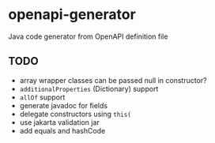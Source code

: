 # openapi-generator
Java code generator from OpenAPI definition file

## TODO
* array wrapper classes can be passed null in constructor?
* `additionalProperties` (Dictionary) support
* `allOf` support
* generate javadoc for fields
* delegate constructors using `this(`
* use jakarta validation jar
* add equals and hashCode
